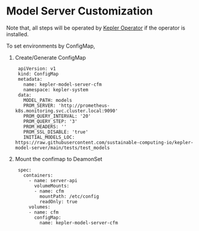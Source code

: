 # Model Server Customization
Note that, all steps will be operated by [Kepler Operator](https://github.com/sustainable-computing-io/kepler-operator) if the operator is installed.

To set environments by ConfigMap,

1. Create/Generate ConfigMap

        apiVersion: v1
        kind: ConfigMap
        metadata:
          name: kepler-model-server-cfm
          namespace: kepler-system
        data:
          MODEL_PATH: models
          PROM_SERVER: 'http://prometheus-k8s.monitoring.svc.cluster.local:9090'
          PROM_QUERY_INTERVAL: '20'
          PROM_QUERY_STEP: '3'
          PROM_HEADERS: ''
          PROM_SSL_DISABLE: 'true'
          INITIAL_MODELS_LOC: https://raw.githubusercontent.com/sustainable-computing-io/kepler-model-server/main/tests/test_models

2. Mount the confimap to DeamonSet

        spec:
          containers:
            - name: server-api
              volumeMounts:
              - name: cfm
                mountPath: /etc/config
                readOnly: true
            volumes:
            - name: cfm
              configMap:
                name: kepler-model-server-cfm